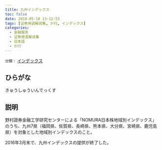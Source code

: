 ```yaml
---
title: 九州インデックス
toc: false
date: 2018-05-18 13:12:53
tags: [证券用语解说集, か行, インデックス]
categories:
  - 金融服务
  - 证券用语解说集
  - 日本語
  - か行
---
```


`分類：` [インデックス](/tags/インデックス/)

## ひらがな

きゅうしゅういんでっくす

## 説明

野村證券金融工学研究センターによる「NOMURA日本株地域別インデックス」のうち、九州7県（福岡県、佐賀県、長崎県、熊本県、大分県、宮崎県、鹿児島県）を対象とした地域別インデックスのこと。

2016年3月末で、九州インデックスの提供が終了した。
